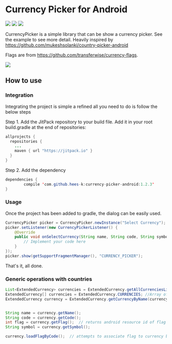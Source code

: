 

# Currency Picker for Android

 [![](https://jitpack.io/v/hees-k/currency-picker-android.svg)](https://jitpack.io/#hees-k/currency-picker-android) [![](https://travis-ci.com/hees-k/currency-picker-android.svg?branch=master)](https://travis-ci.com/hees-k/currency-picker-android) [![](https://img.shields.io/badge/paypal-donate-yellow.svg)](https://www.paypal.me/heeseok7)

CurrencyPicker is a simple library that can be show a currency picker. See the example to see more detail. Heavily inspired by https://github.com/mukeshsolanki/country-picker-android

Flags are from https://github.com/transferwise/currency-flags.

![](https://raw.githubusercontent.com/hees-k/currency-picker-android/master/screenshot.png)

## How to use

### Integration

Integrating the project is simple a refined all you need to do is follow the below steps

Step 1\. Add the JitPack repository to your build file. Add it in your root build.gradle at the end of repositories:

```java
allprojects {
  repositories {
    ...
    maven { url "https://jitpack.io" }
  }
}
```

Step 2\. Add the dependency

```java
dependencies {
        compile 'com.github.hees-k:currency-picker-android:1.2.3'
}
```

### Usage

Once the project has been added to gradle, the dialog can be easily used.

```java
CurrencyPicker picker = CurrencyPicker.newInstance("Select Currency");  // dialog title
picker.setListener(new CurrencyPickerListener() {
    @Override
    public void onSelectCurrency(String name, String code, String symbol, int flagDrawableResID) {
        // Implement your code here
    }
});
picker.show(getSupportFragmentManager(), "CURRENCY_PICKER");
```

That's it, all done.

### Generic operations with countries

```java
List<ExtendedCurrency> currencies = ExtendedCurrency.getAllCurrenciesList(); //List of all currencies
ExtendedCurrency[] currencies = ExtendedCurrency.CURRENCIES; //Array of all currencies
ExtendedCurrency currency = ExtendedCurrency.getCurrencyByName(currencyName); //Get currency by its name


String name = currency.getName();
String code = currency.getCode();
int flag = currency.getFlag();  // returns android resource id of flag or -1, if none is associated
String symbol = currency.getSymbol();

currency.loadFlagByCode();  // attempts to associate flag to currency based on its ISO code. Used if you create your own instance of Currency.class
```


